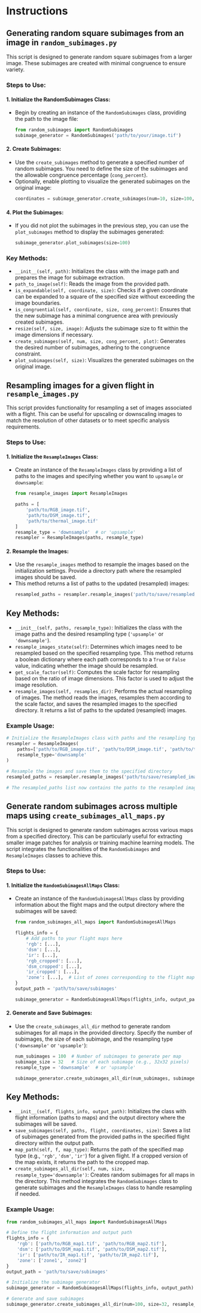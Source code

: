 # Instructions
## Generating random square subimages from an image in `random_subimages.py`
This script is designed to generate random square subimages from a larger image. These subimages are created with minimal congruence to ensure variety.
### Steps to Use:
#### 1. Initialize the RandomSubimages Class:
- Begin by creating an instance of the `RandomSubimages` class, providing the path to the image file:
  ```python
  from random_subimages import RandomSubimages
  subimage_generator = RandomSubimages('path/to/your/image.tif')
#### 2. Create Subimages:
- Use the `create_subimages` method to generate a specified number of random subimages. You need to define the size of the subimages and the allowable congruence percentage (`cong_percent`).
- Optionally, enable plotting to visualize the generated subimages on the original image:
  ```python
  coordinates = subimage_generator.create_subimages(num=10, size=100, cong_percent=0.2, plot=True)
#### 4. Plot the Subimages:
- If you did not plot the subimages in the previous step, you can use the `plot_subimages` method to display the subimages generated:
  ```python
  subimage_generator.plot_subimages(size=100)
### Key Methods:
- `__init__(self, path)`: Initializes the class with the image path and prepares the image for subimage extraction.
- `path_to_image(self)`: Reads the image from the provided path.
- `is_expandable(self, coordinate, size)`: Checks if a given coordinate can be expanded to a square of the specified size without exceeding the image boundaries.
- `is_congruential(self, coordinate, size, cong_percent)`: Ensures that the new subimage has a minimal congruence area with previously created subimages.
- `resize(self, size, image)`: Adjusts the subimage size to fit within the image dimensions if necessary.
- `create_subimages(self, num, size, cong_percent, plot)`: Generates the desired number of subimages, adhering to the congruence constraint.
- `plot_subimages(self, size)`: Visualizes the generated subimages on the original image.

## Resampling images for a given flight in `resample_images.py`
This script provides functionality for resampling a set of images associated with a flight. This can be useful for upscaling or downscaling images to match the resolution of other datasets or to meet specific analysis requirements.
### Steps to Use:
#### 1. Initialize the `ResampleImages` Class:
- Create an instance of the `ResampleImages` class by providing a list of paths to the images and specifying whether you want to `upsample` or `downsample`:
  ```python
  from resample_images import ResampleImages
  
  paths = [
      'path/to/RGB_image.tif',
      'path/to/DSM_image.tif',
      'path/to/thermal_image.tif'
  ]
  resample_type = 'downsample'  # or 'upsample'
  resampler = ResampleImages(paths, resample_type)
#### 2. Resample the Images:
- Use the `resample_images` method to resample the images based on the initialization settings. Provide a directory path where the resampled images should be saved.
- This method returns a list of paths to the updated (resampled) images:
  ```python
  resampled_paths = resampler.resample_images('path/to/save/resampled_images')
## Key Methods:
- `__init__(self, paths, resample_type)`: Initializes the class with the image paths and the desired resampling type (`'upsample'` or `'downsample'`).
- `resample_images_state(self)`: Determines which images need to be resampled based on the specified resampling type. This method returns a boolean dictionary where each path corresponds to a `True` or `False` value, indicating whether the image should be resampled.
- `get_scale_factor(self)`: Computes the scale factor for resampling based on the ratio of image dimensions. This factor is used to adjust the image resolution.
- `resample_images(self, resamples_dir)`: Performs the actual resampling of images. The method reads the images, resamples them according to the scale factor, and saves the resampled images to the specified directory. It returns a list of paths to the updated (resampled) images.
### Example Usage:
```python
# Initialize the ResampleImages class with paths and the resampling type
resampler = ResampleImages(
    paths=['path/to/RGB_image.tif', 'path/to/DSM_image.tif', 'path/to/thermal_image.tif'],
    resample_type='downsample'
)

# Resample the images and save them to the specified directory
resampled_paths = resampler.resample_images('path/to/save/resampled_images')

# The resampled_paths list now contains the paths to the resampled images
```
## Generate random subimages across multiple maps using `create_subimages_all_maps.py`
This script is designed to generate random subimages across various maps from a specified directory. This can be particularly useful for extracting smaller image patches for analysis or training machine learning models. The script integrates the functionalities of the `RandomSubimages` and `ResampleImages` classes to achieve this.
### Steps to Use:
#### 1. Initialize the `RandomSubimagesAllMaps` Class:
- Create an instance of the `RandomSubimagesAllMaps` class by providing information about the flight maps and the output directory where the subimages will be saved:
  ```python
  from random_subimages_all_maps import RandomSubimagesAllMaps
  
  flights_info = {
      # Add paths to your flight maps here
      'rgb': [...],
      'dsm': [...],
      'ir': [...],
      'rgb_cropped': [...],
      'dsm_cropped': [...],
      'ir_cropped': [...],
      'zone': [...],  # List of zones corresponding to the flight maps
  }
  output_path = 'path/to/save/subimages'
  
  subimage_generator = RandomSubimagesAllMaps(flights_info, output_path)
#### 2. Generate and Save Subimages:
- Use the `create_subimages_all_dir` method to generate random subimages for all maps in the provided directory. Specify the number of subimages, the size of each subimage, and the resampling type (`'downsample'` or `'upsample'`):
  ```python
  num_subimages = 100  # Number of subimages to generate per map
  subimage_size = 32   # Size of each subimage (e.g., 32x32 pixels)
  resample_type = 'downsample'  # or 'upsample'
  
  subimage_generator.create_subimages_all_dir(num_subimages, subimage_size, resample_type)
## Key Methods:
- `__init__(self, flights_info, output_path)`: Initializes the class with flight information (paths to maps) and the output directory where the subimages will be saved.
- `save_subimages(self, paths, flight, coordinates, size)`: Saves a list of subimages generated from the provided paths in the specified flight directory within the output path.
- `map_path(self, f, map_type)`: Returns the path of the specified map type (e.g., `'rgb'`, `'dsm'`, `'ir'`) for a given flight. If a cropped version of the map exists, it returns the path to the cropped map.
- `create_subimages_all_dir(self, num, size, resample_type='downsample')`: Creates random subimages for all maps in the directory. This method integrates the `RandomSubimages` class to generate subimages and the `ResampleImages` class to handle resampling if needed.
### Example Usage:
```python
from random_subimages_all_maps import RandomSubimagesAllMaps

# Define the flight information and output path
flights_info = {
    'rgb': ['path/to/RGB_map1.tif', 'path/to/RGB_map2.tif'],
    'dsm': ['path/to/DSM_map1.tif', 'path/to/DSM_map2.tif'],
    'ir': ['path/to/IR_map1.tif', 'path/to/IR_map2.tif'],
    'zone': ['zone1', 'zone2']
}
output_path = 'path/to/save/subimages'

# Initialize the subimage generator
subimage_generator = RandomSubimagesAllMaps(flights_info, output_path)

# Generate and save subimages
subimage_generator.create_subimages_all_dir(num=100, size=32, resample_type='downsample')
```

